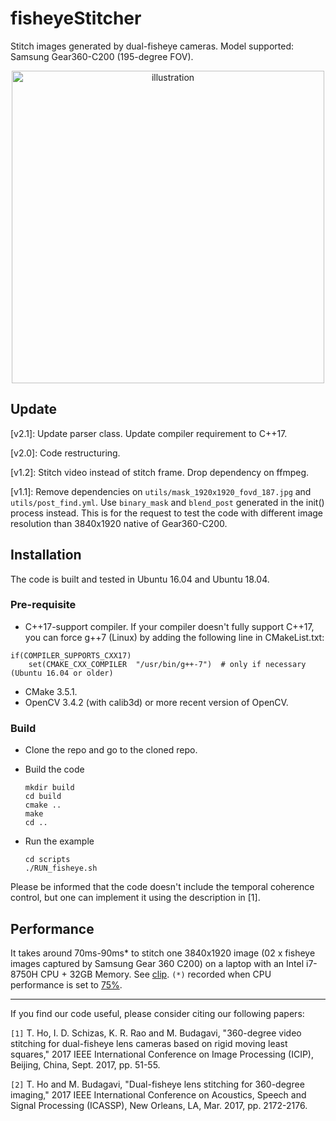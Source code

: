 # fisheyeStitcher

Stitch images generated by dual-fisheye cameras. Model supported: Samsung Gear360-C200 (195-degree FOV).

[<p align="center"><img src="https://github.com/drNoob13/fisheyeStitcher/blob/master/misc/clip.gif" alt="illustration" width="500"/></p>](https://youtu.be/GtZF6EKe50U)

## Update
[v2.1]: Update parser class. Update compiler requirement to C++17.

[v2.0]: Code restructuring.

[v1.2]: Stitch video instead of stitch frame. Drop dependency on ffmpeg.

[v1.1]: Remove dependencies on `utils/mask_1920x1920_fovd_187.jpg` and `utils/post_find.yml`. Use `binary_mask` and `blend_post` generated in the init() process instead. This is for the request to test the code with different image resolution than 3840x1920 native of Gear360-C200.

## Installation

The code is built and tested in Ubuntu 16.04 and Ubuntu 18.04.

### Pre-requisite

* C++17-support compiler. If your compiler doesn't fully support C++17, you can force g++7 (Linux) by adding the following line in CMakeList.txt:
```
if(COMPILER_SUPPORTS_CXX17)
    set(CMAKE_CXX_COMPILER  "/usr/bin/g++-7")  # only if necessary (Ubuntu 16.04 or older)
```
* CMake 3.5.1.
* OpenCV 3.4.2 (with calib3d) or more recent version of OpenCV.

### Build

* Clone the repo and go to the cloned repo.

* Build the code 
    ```
    mkdir build
    cd build
    cmake ..
    make
    cd ..
    ```

* Run the example 
    ```
    cd scripts
    ./RUN_fisheye.sh

    ```

Please be informed that the code doesn't include the temporal coherence control, but one can implement it using the description in [1].


## Performance

It takes around 70ms-90ms* to stitch one 3840x1920 image (02 x fisheye images captured by Samsung Gear 360 C200) on a laptop with an Intel i7-8750H CPU + 32GB Memory. See [clip](https://youtu.be/GtZF6EKe50U). `(*)` recorded when CPU performance is set to [75%](https://github.com/drNoob13/batteryimprove).

----------------------------------------------------------------------

If you find our code useful, please consider citing our following papers:

`[1]`  T. Ho, I. D. Schizas, K. R. Rao and M. Budagavi, "360-degree video stitching for dual-fisheye lens cameras based on rigid moving least squares," 2017 IEEE International Conference on Image Processing (ICIP), Beijing, China, Sept. 2017, pp. 51-55.

`[2]`  T. Ho and M. Budagavi, "Dual-fisheye lens stitching for 360-degree imaging," 2017 IEEE International Conference on Acoustics, Speech and Signal Processing (ICASSP), New Orleans, LA, Mar. 2017, pp. 2172-2176.

